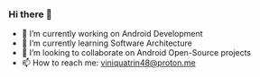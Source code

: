 ### Hi there 👋

- 🔭 I’m currently working on Android Development
- 🌱 I’m currently learning Software Architecture
- 👯 I’m looking to collaborate on Android Open-Source projects
- 📫 How to reach me: viniquatrin48@proton.me
<!--
**ViniciusQuatrin/ViniciusQuatrin** is a ✨ _special_ ✨ repository because its `README.md` (this file) appears on your GitHub profile.

Here are some ideas to get you started:


- 🤔 I’m looking for help with ...
- 💬 Ask me about ...

- ⚡ Fun fact: ...
-->
